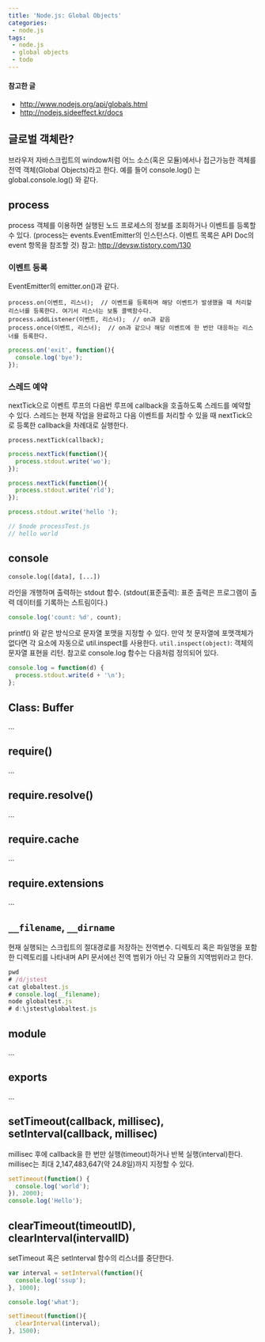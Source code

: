 ```yaml
---
title: 'Node.js: Global Objects'
categories:
 - node.js
tags:
 - node.js
 - global objects
 - todo
---
```


#### 참고한 글
- http://www.nodejs.org/api/globals.html
- http://nodejs.sideeffect.kr/docs

## 글로벌 객체란?
브라우저 자바스크립트의 window처럼 어느 소스(혹은 모듈)에서나 접근가능한 객체를 전역 객체(Global Objects)라고 한다.
예를 들어 console.log() 는 global.console.log() 와 같다.

## process
process 객체를 이용하면 실행된 노드 프로세스의 정보를 조회하거나 이벤트를 등록할 수 있다. (process는 events.EventEmitter의 인스턴스다. 이벤트 목록은 API Doc의 event 항목을 참조할 것)
참고: http://devsw.tistory.com/130

### 이벤트 등록
EventEmitter의 emitter.on()과 같다.
```
process.on(이벤트, 리스너);  // 이벤트를 등록하며 해당 이벤트가 발생했을 때 처리할 리스너를 등록한다. 여기서 리스너는 보통 콜백함수다.
process.addListener(이벤트, 리스너);  // on과 같음
process.once(이벤트, 리스너);  // on과 같으나 해당 이벤트에 한 번만 대응하는 리스너를 등록한다.
```
```js
process.on('exit', function(){
  console.log('bye');
});
```

### 스레드 예약
nextTick으로 이벤트 루프의 다음번 루프에 callback을 호출하도록 스레드를 예약할 수 있다. 스레드는 현재 작업을 완료하고 다음 이벤트를 처리할 수 있을 때 nextTick으로 등록한 callback을 차례대로 실행한다.
```
process.nextTick(callback);
```
```js
process.nextTick(function(){
  process.stdout.write('wo');
});

process.nextTick(function(){
  process.stdout.write('rld');
});

process.stdout.write('hello ');

// $node processTest.js
// hello world
```

## console
```
console.log([data], [...])
```
라인을 개행하며 출력하는 stdout 함수. (stdout(표준출력): 표준 출력은 프로그램이 출력 데이터를 기록하는 스트림이다.)
```js
console.log('count: %d', count);
```
printf() 와 같은 방식으로 문자열 포맷을 지정할 수 있다. 만약 첫 문자열에 포맷객체가 없다면 각 요소에 자동으로 util.inspect를 사용한다. 
`util.inspect(object)`: 객체의 문자열 표현을 리턴.
참고로 console.log 함수는 다음처럼 정의되어 있다.
```js
console.log = function(d) {
  process.stdout.write(d + '\n');
};
```

## Class: Buffer
...

## require()
...

## require.resolve()
...

## require.cache
...

## require.extensions
...

## `__filename`, `__dirname`
현재 실행되는 스크립트의 절대경로를 저장하는 전역변수. 
디렉토리 혹은 파일명을 포함한 디렉토리를 나타내며 API 문서에선 전역 범위가 아닌 각 모듈의 지역범위라고 한다.
```js
pwd
# /d/jstest
cat globaltest.js
# console.log(__filename);
node globaltest.js
# d:\jstest\globaltest.js
```

## module
...

## exports
...

## setTimeout(callback, millisec), setInterval(callback, millisec)
millisec 후에 callback을 한 번만 실행(timeout)하거나 반복 실행(interval)한다. millisec는 최대 2,147,483,647(약 24.8일)까지 지정할 수 있다.
```js
setTimeout(function() {
  console.log('world');
}), 2000);
console.log('Hello');
```

## clearTimeout(timeoutID), clearInterval(intervalID)
setTimeout 혹은 setInterval 함수의 리스너를 중단한다.
```js
var interval = setInterval(function(){
  console.log('ssup');
}, 1000);

console.log('what');

setTimeout(function(){
  clearInterval(interval);
}, 1500);
```
